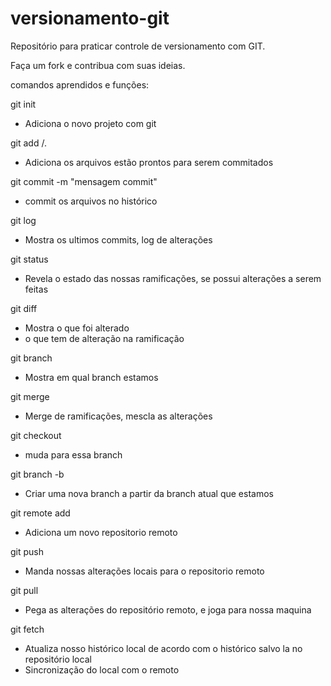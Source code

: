 # versionamento-git
Repositório para praticar controle de versionamento com GIT.

Faça um fork e contribua com suas ideias.

comandos aprendidos e funções:

git init
- Adiciona o novo projeto com git

git add <nome-arquivo>/.
- Adiciona os arquivos estão prontos para serem commitados

git commit -m "mensagem commit"
- commit os arquivos no histórico

git log
- Mostra os ultimos commits, log de alterações

git status
- Revela o estado das nossas ramificações, se possui alterações a serem feitas

git diff
- Mostra o que foi alterado
- o que tem de alteração na ramificação

git branch
- Mostra em qual branch estamos

git merge
- Merge de ramificações, mescla as alterações

git checkout <nome-branch>
- muda para essa branch

git branch -b <nome-branch>
- Criar uma nova branch a partir da branch atual que estamos

git remote add <nome> <url>
- Adiciona um novo repositorio remoto

git push <nome> <nome-da-branch>
- Manda nossas alterações locais para o repositorio remoto

git pull <nome> <nome-da-branch>
- Pega as alterações do repositório remoto, e joga para nossa maquina

git fetch
- Atualiza nosso histórico local de acordo com o histórico salvo la no repositório local
- Sincronização do local com o remoto
